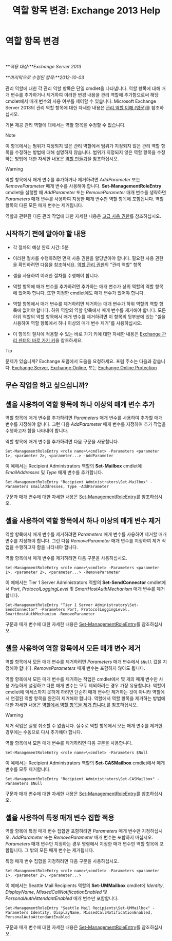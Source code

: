 ﻿---
title: '역할 항목 변경: Exchange 2013 Help'
TOCTitle: 역할 항목 변경
ms:assetid: 5aa4f39c-16a4-4815-ac4f-2cdcfa2b3ee1
ms:mtpsurl: https://technet.microsoft.com/ko-kr/library/Dd298005(v=EXCHG.150)
ms:contentKeyID: 50483187
ms.date: 05/22/2018
mtps_version: v=EXCHG.150
ms.translationtype: MT
---

# 역할 항목 변경

 

_**적용 대상:**Exchange Server 2013_

_**마지막으로 수정된 항목:**2012-10-03_

관리 역할에 대한 각 관리 역할 항목은 단일 cmdlet을 나타냅니다. 역할 항목에 대해 매개 변수를 추가하거나 제거하여 이러한 변경 내용을 관리 역할에 추가함으로써 해당 cmdlet에서 매개 변수의 사용 여부를 제어할 수 있습니다. Microsoft Exchange Server 2013의 관리 역할 항목에 대한 자세한 내용은 [관리 역할 이해 (영문)](understanding-management-roles-exchange-2013-help.md)를 참조하십시오.

기본 제공 관리 역할에 대해서는 역할 항목을 수정할 수 없습니다.


> [!NOTE]
> 이 항목에서는 범위가 지정되지 않은 관리 역할에서 범위가 지정되지 않은 관리 역할 항목을 수정하는 방법에 대해 설명하지 않습니다. 범위가 지정되지 않은 역할 항목을 수정하는 방법에 대한 자세한 내용은 <A href="create-a-role-exchange-2013-help.md">역할 만들기</A>을 참조하십시오.




> [!WARNING]
> 역할 항목에서 매개 변수를 추가하거나 제거하려면 <EM>AddParameter</EM> 또는 <EM>RemoveParameter</EM> 매개 변수를 사용해야 합니다. <STRONG>Set-ManagementRoleEntry</STRONG> cmdlet을 실행할 때 <EM>AddParameter</EM> 또는 <EM>RemoveParameter</EM> 매개 변수를 생략하면 <EM>Parameters</EM> 매개 변수를 사용하여 지정한 매개 변수만 역할 항목에 포함됩니다. 역할 항목의 다른 모든 매개 변수는 제거됩니다.



역할과 관련된 다른 관리 작업에 대한 자세한 내용은 [고급 사용 권한](advanced-permissions-exchange-2013-help.md)를 참조하십시오.

## 시작하기 전에 알아야 할 내용

  - 각 절차의 예상 완료 시간: 5분

  - 이러한 절차를 수행하려면 먼저 사용 권한을 할당받아야 합니다. 필요한 사용 권한을 확인하려면 다음을 참조하세요. [역할 관리 권한](role-management-permissions-exchange-2013-help.md)의 "관리 역할" 항목

  - 셸을 사용하여 이러한 절차를 수행해야 합니다.

  - 역할 항목에 매개 변수를 추가하려면 추가하는 매개 변수가 상위 역할의 역할 항목에 있어야 합니다. 또한 지정한 cmdlet에도 매개 변수가 있어야 합니다.

  - 역할 항목에서 매개 변수를 제거하려면 제거하는 매개 변수가 하위 역할의 역할 항목에 없어야 합니다. 하위 역할의 역할 항목에서 매개 변수를 제거해야 합니다. 모든 하위 역할의 역할 항목에서 매개 변수를 제거하려면 이 항목의 뒷부분에 있는 "셸을 사용하여 역할 항목에서 하나 이상의 매개 변수 제거"를 사용하십시오.

  - 이 항목의 절차에 적용할 수 있는 바로 가기 키에 대한 자세한 내용은 [Exchange 관리 센터의 바로 가기 키](keyboard-shortcuts-in-the-exchange-admin-center-exchange-online-protection-help.md)을 참조하세요.


> [!TIP]
> 문제가 있습니까? Exchange 포럼에서 도움을 요청하세요. 포럼 주소는 다음과 같습니다. <A href="https://go.microsoft.com/fwlink/p/?linkid=60612">Exchange Server</A>, <A href="https://go.microsoft.com/fwlink/p/?linkid=267542">Exchange Online</A>, 또는 <A href="https://go.microsoft.com/fwlink/p/?linkid=285351">Exchange Online Protection</A>



## 무슨 작업을 하고 싶으십니까?

## 셸을 사용하여 역할 항목에 하나 이상의 매개 변수 추가

역할 항목에 매개 변수를 추가하려면 *Parameters* 매개 변수를 사용하여 추가할 매개 변수를 지정해야 합니다. 그런 다음 *AddParameter* 매개 변수를 지정하여 추가 작업을 수행하고자 함을 나타내야 합니다.

역할 항목에 매개 변수를 추가하려면 다음 구문을 사용합니다.

    Set-ManagementRoleEntry <role name>\<cmdlet> -Parameters <parameter 1>, <parameter 2>, <parameter...> -AddParameter

이 예에서는 Recipient Administrators 역할의 **Set-Mailbox** cmdlet에 *EmailAddresses* 및 *Type* 매개 변수를 추가합니다.

    Set-ManagementRoleEntry "Recipient Administrators\Set-Mailbox" -Parameters EmailAddresses, Type -AddParameter

구문과 매개 변수에 대한 자세한 내용은 [Set-ManagementRoleEntry](https://technet.microsoft.com/ko-kr/library/dd351162\(v=exchg.150\))를 참조하십시오.

## 셸을 사용하여 역할 항목에서 하나 이상의 매개 변수 제거

역할 항목에서 매개 변수를 제거하려면 *Parameters* 매개 변수를 사용하여 제거할 매개 변수를 지정해야 합니다. 그런 다음 *RemoveParameter* 매개 변수를 지정하여 제거 작업을 수행하고자 함을 나타내야 합니다.

역할 항목에서 매개 변수를 제거하려면 다음 구문을 사용하십시오.

    Set-ManagementRoleEntry <role name>\<cmdlet> -Parameters <parameter 1>, <parameter 2>, <parameter...> -RemoveParameter

이 예에서는 Tier 1 Server Administrators 역할의 **Set-SendConnector** cmdlet에서 *Port*, *ProtocolLoggingLevel* 및 *SmartHostAuthMechanism* 매개 변수를 제거합니다.

    Set-ManagementRoleEntry "Tier 1 Server Administrators\Set-SendConnector" -Parameters Port, ProtocolLoggingLevel, SmartHostAuthMechanism -RemoveParameter

구문과 매개 변수에 대한 자세한 내용은 [Set-ManagementRoleEntry](https://technet.microsoft.com/ko-kr/library/dd351162\(v=exchg.150\))를 참조하십시오.

## 셸을 사용하여 역할 항목에서 모든 매개 변수 제거

역할 항목에서 모든 매개 변수를 제거하려면 *Parameters* 매개 변수에서 `$Null` 값을 지정해야 합니다. *RemoveParameters* 매개 변수는 포함하지 않아도 됩니다.

역할 항목에서 모든 매개 변수를 제거하는 작업은 cmdlet에서 몇 개의 매개 변수만 사용 가능하게 설정하고 다른 매개 변수는 모두 제외하려는 경우 가장 유용합니다. 역할이 cmdlet에 액세스하지 못하게 하려면 단순히 매개 변수만 제거하는 것이 아니라 역할에서 연결된 역할 항목을 완전히 제거해야 합니다. 역할에서 역할 항목을 제거하는 방법에 대한 자세한 내용은 [역할에서 역할 항목을 제거 합니다.](remove-a-role-entry-from-a-role-exchange-2013-help.md)를 참조하십시오.


> [!WARNING]
> 제거 작업은 실행 취소할 수 없습니다. 실수로 역할 항목에서 모든 매개 변수를 제거한 경우에는 수동으로 다시 추가해야 합니다.



역할 항목에서 모든 매개 변수를 제거하려면 다음 구문을 사용합니다.

    Set-ManagementRoleEntry <role name>\<cmdlet> -Parameters $Null 

이 예에서는 Recipient Administrators 역할의 **Set-CASMailbox** cmdlet에서 매개 변수를 모두 제거합니다.

    Set-ManagementRoleEntry "Recipient Administrators\Set-CASMailbox" -Parameters $Null 

구문과 매개 변수에 대한 자세한 내용은 [Set-ManagementRoleEntry](https://technet.microsoft.com/ko-kr/library/dd351162\(v=exchg.150\))를 참조하십시오.

## 셸을 사용하여 특정 매개 변수 집합 적용

역할 항목에 특정 매개 변수 집합만 포함하려면 *Parameters* 매개 변수만 지정하십시오. *AddParameter* 또는 *RemoveParameter* 매개 변수는 포함하지 마십시오. *Parameters* 매개 변수만 지정하는 경우 명령에서 지정한 매개 변수만 역할 항목에 포함됩니다. 그 밖의 모든 매개 변수는 제거됩니다.

특정 매개 변수 집합을 지정하려면 다음 구문을 사용하십시오.

    Set-ManagementRoleEntry <role name>\<cmdlet> -Parameters <parameter 1>, <parameter 2>, <parameter...>

이 예에서는 Seattle Mail Recipients 역할의 **Set-UMMailbox** cmdlet에 *Identity*, *DisplayName*, *MissedCallNotificationEnabled* 및 *PersonalAuthAttendantEnabled* 매개 변수만 포함합니다.

    Set-ManagementRoleEntry "Seattle Mail Recipients\Set-UMMailbox" -Parameters Identity, DisplayName, MissedCallNotificationEnabled, PersonalAutoAttendantEnabled

구문과 매개 변수에 대한 자세한 내용은 [Set-ManagementRoleEntry](https://technet.microsoft.com/ko-kr/library/dd351162\(v=exchg.150\))를 참조하십시오.

